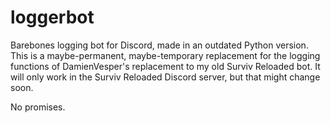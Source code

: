 # loggerbot
Barebones logging bot for Discord, made in an outdated Python version.
This is a maybe-permanent, maybe-temporary replacement for the logging functions of DamienVesper's replacement to my old Surviv Reloaded bot.
It will only work in the Surviv Reloaded Discord server, but that might change soon.

No promises.
